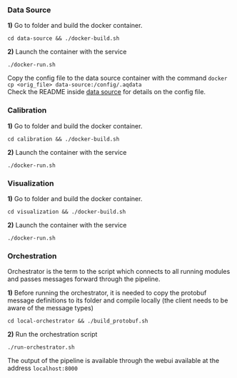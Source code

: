 ### Data Source

**1)** Go to folder and build the docker container.

`cd data-source && ./docker-build.sh`

**2)** Launch the container with the service

`./docker-run.sh`
      
Copy the config file to the data source container with the command `docker cp <orig_file> data-source:/config/.aqdata`  
Check the README inside [data source](data-source.md) for details on the config file.

### Calibration

**1)** Go to folder and build the docker container.

`cd calibration && ./docker-build.sh`

**2)** Launch the container with the service

`./docker-run.sh`

### Visualization

**1)** Go to folder and build the docker container.

`cd visualization && ./docker-build.sh`

**2)** Launch the container with the service

`./docker-run.sh`

### Orchestration

Orchestrator is the term to the script which connects to all running modules and passes messages forward through the pipeline.

**1)** Before running the orchestrator, it is needed to copy the protobuf message definitions to its folder and compile locally (the client needs to be aware of the message types)

`cd local-orchestrator && ./build_protobuf.sh`

**2)** Run the orchestration script

`./run-orchestrator.sh`

The output of the pipeline is available through the webui available at the address `localhost:8000`
